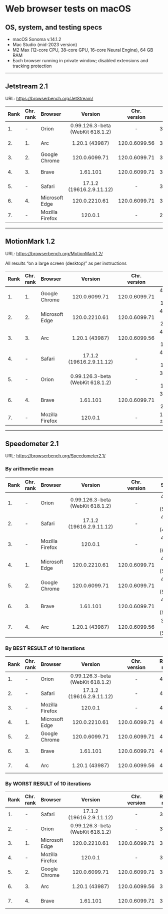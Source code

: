 # Web browser tests on macOS

## OS, system, and testing specs

- macOS Sonoma v.14.1.2
- Mac Studio (mid-2023 version)
- M2 Max (12-core CPU, 38-core GPU, 16-core Neural Engine), 64 GB RAM
- Each browser running in private window; disabled extensions and tracking protection

----

## Jetstream 2.1

URL: https://browserbench.org/JetStream/

| Rank | Chr.<br>rank | Browser | Version | Chr.<br>version | Score | Date |
|:--|:--|:--|:-:|:-:|:-:|:-:|
| 1. | - | Orion | 0.99.126.3-beta (WebKit 618.1.2) | - | 366.347 | 2023-12-09 |
| 2. | 1. | Arc | 1.20.1 (43987) | 120.0.6099.56 | 357.824 | 2023-12-09 |
| 3. | 2. | Google Chrome | 120.0.6099.71 | 120.0.6099.71 | 357.274 | 2023-12-08 |
| 4. | 3. | Brave | 1.61.101 | 120.0.6099.71 | 355.752 | 2023-12-08 |
| 5. | - | Safari | 17.1.2 (19616.2.9.11.12) | - | 350.381 | 2023-12-08 |
| 6. | 4. | Microsoft Edge | 120.0.2210.61 | 120.0.6099.71 | 338.623 | 2023-12-08 |
| 7. | - | Mozilla Firefox | 120.0.1 | - | 239.182 | 2023-12-08 |

----

## MotionMark 1.2

URL: https://browserbench.org/MotionMark1.2/

All results “on a large screen (desktop)” as per instructions

| Rank | Chr.<br>rank | Browser | Version | Chr.<br>version | Score | Date |
|:--|:--|:--|:-:|:-:|:-:|:-:|
| 1. | 1. | Google Chrome | 120.0.6099.71 | 120.0.6099.71 | 4864.02 ± 11.71% | 2023-12-08 |
| 2. | 2. | Microsoft Edge | 120.0.2210.61 | 120.0.6099.71 | 4583.58 ± 22.42% | 2023-12-08 |
| 3. | 3. | Arc | 1.20.1 (43987) | 120.0.6099.56 | 4497.63 ± 14.03% | 2023-12-09 |
| 4. | - | Safari | 17.1.2 (19616.2.9.11.12) | - | 4461.82 ± 15.68% | 2023-12-08 |
| 5. | - | Orion | 0.99.126.3-beta (WebKit 618.1.2) | - | 3753.71 ± 19.97% | 2023-12-09 |
| 6. | 4. | Brave | 1.61.101 | 120.0.6099.71 | 3632.97 ± 27.96% | 2023-12-08 |
| 7. | - | Mozilla Firefox | 120.0.1 | - | 1800.21 ± 2.34% | 2023-12-08 |

----

## Speedometer 2.1

URL: https://browserbench.org/Speedometer2.1/

### By arithmetic mean

| Rank | Chr.<br>rank | Browser | Version | Chr.<br>version | Score | Date |
|:--|:--|:--|:-:|:-:|:-:|:-:|
| 1. | - | Orion | 0.99.126.3-beta (WebKit 618.1.2) | - | 458 ± 27 (5.9%) | 2023-12-09 |
| 2. | - | Safari | 17.1.2 (19616.2.9.11.12) | - | 457 ± 21 (4.6%) | 2023-12-08 |
| 3. | - | Mozilla Firefox | 120.0.1 | - | 439 ± 27 (6.2%) | 2023-12-08 |
| 4. | 1. | Microsoft Edge | 120.0.2210.61 | 120.0.6099.71 | 413 ± 21 (5.2%) | 2023-12-08 |
| 5. | 2. | Google Chrome | 120.0.6099.71 | 120.0.6099.71 | 410 ± 22 (5.3%) | 2023-12-08 |
| 6. | 3. | Brave | 1.61.101 | 120.0.6099.71 | 404 ± 23 (5.7%) | 2023-12-08 |
| 7. | 4. | Arc | 1.20.1 (43987) | 120.0.6099.56 | 399 ± 21 (5.2%) | 2023-12-09 |

### By BEST RESULT of 10 iterations

| Rank | Chr.<br>rank | Browser | Version | Chr.<br>version | Runs/<br>min. | Date |
|:--|:--|:--|:-:|:-:|:-:|:-:|
| 1. | - | Orion | 0.99.126.3-beta (WebKit 618.1.2) | - | 494.4 | 2023-12-09 |
| 2. | - | Safari | 17.1.2 (19616.2.9.11.12) | - | 475.1 | 2023-12-08 |
| 3. | - | Mozilla Firefox | 120.0.1 | - | 469.7 | 2023-12-08 |
| 4. | 1. | Microsoft Edge | 120.0.2210.61 | 120.0.6099.71 | 441.7 | 2023-12-08 |
| 5. | 2. | Google Chrome | 120.0.6099.71 | 120.0.6099.71 | 433.7 | 2023-12-08 |
| 6. | 3. | Brave | 1.61.101 | 120.0.6099.71 | 425.6 | 2023-12-08 |
| 7. | 4. | Arc | 1.20.1 (43987) | 120.0.6099.56 | 421.8 | 2023-12-09 |

### By WORST RESULT of 10 iterations

| Rank | Chr.<br>rank | Browser | Version | Chr.<br>version | Runs/<br>min. | Date |
|:--|:--|:--|:-:|:-:|:-:|:-:|
| 1. | - | Safari | 17.1.2 (19616.2.9.11.12) | - | 380.1 | 2023-12-08 |
| 2. | - | Orion | 0.99.126.3-beta (WebKit 618.1.2) | - | 360.4 | 2023-12-09 |
| 3. | 1. | Microsoft Edge | 120.0.2210.61 | 120.0.6099.71 | 336.3 | 2023-12-08 |
| 4. | - | Mozilla Firefox | 120.0.1 | - | 336.2 | 2023-12-08 |
| 5. | 2. | Google Chrome | 120.0.6099.71 | 120.0.6099.71 | 330.9 | 2023-12-08 |
| 6. | 3. | Arc | 1.20.1 (43987) | 120.0.6099.56 | 321.2 | 2023-12-09 |
| 7. | 4. | Brave | 1.61.101 | 120.0.6099.71 | 315.3 | 2023-12-08 |
